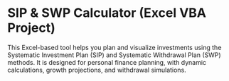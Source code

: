 # SIP & SWP Calculator (Excel VBA Project)
This Excel-based tool helps you plan and visualize investments using the Systematic Investment Plan (SIP) and Systematic Withdrawal Plan (SWP) methods.
It is designed for personal finance planning, with dynamic calculations, growth projections, and withdrawal simulations.
